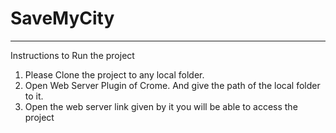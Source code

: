 # SaveMyCity
---------------------------------------------------
Instructions to Run the project
1. Please Clone the project to any local folder.
2. Open Web Server Plugin of Crome. And give the path of the local folder to it.
3. Open the web server link given by it you will be able to access the project
